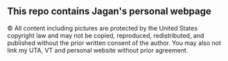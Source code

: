 ## This repo contains Jagan's personal webpage

© All content including pictures are protected by the United States copyright law and may not be copied, reproduced, redistributed, and published without the prior written consent of the author. You may also not link my UTA, VT and personal website without prior agreement.

